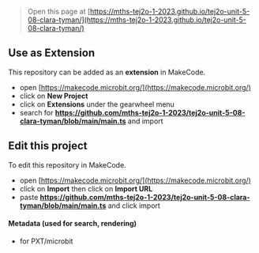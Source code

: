 
> Open this page at [https://mths-tej2o-1-2023.github.io/tej2o-unit-5-08-clara-tyman/](https://mths-tej2o-1-2023.github.io/tej2o-unit-5-08-clara-tyman/)

## Use as Extension

This repository can be added as an **extension** in MakeCode.

* open [https://makecode.microbit.org/](https://makecode.microbit.org/)
* click on **New Project**
* click on **Extensions** under the gearwheel menu
* search for **https://github.com/mths-tej2o-1-2023/tej2o-unit-5-08-clara-tyman/blob/main/main.ts** and import

## Edit this project

To edit this repository in MakeCode.

* open [https://makecode.microbit.org/](https://makecode.microbit.org/)
* click on **Import** then click on **Import URL**
* paste **https://github.com/mths-tej2o-1-2023/tej2o-unit-5-08-clara-tyman/blob/main/main.ts** and click import

#### Metadata (used for search, rendering)

* for PXT/microbit
<script src="https://makecode.com/gh-pages-embed.js"></script><script>makeCodeRender("{{ site.makecode.home_url }}", "{{ site.github.owner_name }}/{{ site.github.repository_name }}");</script>
